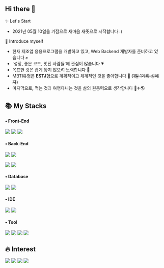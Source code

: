 ## Hi there 👋

✨ Let's Start
   - 2021년 05월 10일을 기점으로 새마음 새뜻으로 시작합니다 :)
       
👩 Introduce myself
   - 현재 제조업 응용프로그램을 개발하고 있고, Web Backend 개발자를 준비하고 있습니다 ✊
   - '성장, 좋은 코드, 멋진 사람들'에 관심이 많습니다 💗
   - 목표한 것은 쉽게 놓지 않으려 노력합니다 🤙
   - MBTI유형은 **ESTJ**형으로 계획적이고 체계적인 것을 좋아합니다 📆 (~~1일 1계획 성애자~~)
   - 마지막으로, 먹는 것과 여행다니는 것을 삶의 원동력으로 생각합니다 🍝✈🌎

## 📚 My Stacks
#### • Front-End
<img src="https://img.shields.io/badge/JavaScript-yellow?style=flat-square&logo=JavaScript&logoColor=222222"/></a>
<img src="https://img.shields.io/badge/HTML5-E34F26?style=flat-square&logo=HTML5&logoColor=white"/></a>
<img src="https://img.shields.io/badge/CSS3-1572B6?style=flat-square&logo=CSS3&logoColor=white"/></a>

#### • Back-End
<img src="https://img.shields.io/badge/NodeJS-339933?style=flat-squar&logo=node-dot-js&logoColor=222222"/></a>
<img src="https://img.shields.io/badge/Express-black?style=flat-squar&logo=Express&logoColor=white"/></a>

<img src="https://img.shields.io/badge/CSharp-239120?style=flat-square&logo=c-sharp&logoColor=white"/></a>
<img src="https://img.shields.io/badge/.NetFramework-512BD4?style=flat-square&logo=dot-net&logoColor=white"/></a>

#### • Database
<img src="https://img.shields.io/badge/MongoDB-47A248?style=flat-square&logo=MongoDB&logoColor=white"/></a>
<img src="https://img.shields.io/badge/MS--SQL-CC2927?style=flat-square&logo=microsoft-sql-server&logoColor=white"/></a>

#### • IDE
<img src="https://img.shields.io/badge/VSCode-007ACC?style=flat-square&logo=visual-studio-code&logoColor=white"/></a>
<img src="https://img.shields.io/badge/Visual Studio-5C2D91?style=flat-square&logo=visual-studio&logoColor=white"/></a>

#### • Tool
<img src="https://img.shields.io/badge/Github-181717?style=flat-square&logo=Github&logoColor=white"/></a>
<img src="https://img.shields.io/badge/Team Foundation Server-5C2D91"/></a>
<img src="https://img.shields.io/badge/Slack-4A154B?style=flat-square&logo=Slack&logoColor=white"/></a>
<img src="https://img.shields.io/badge/Notion-black?style=flat-square&logo=Notion&logoColor=white"/></a>


## 🔥 Interest
<img src="https://img.shields.io/badge/NodeJS-339933?style=flat-squar&logo=node-dot-js&logoColor=222222"/></a>
<img src="https://img.shields.io/badge/Express-black?style=flat-square&logo=Express&logoColor=white"/></a>
<img src="https://img.shields.io/badge/GraphQL-E434AA?style=flat-square&logo=GraphQL&logoColor=white"/></a>
<img src="https://img.shields.io/badge/TypeScript-3178C6?style=flat-square&logo=TypeScript&logoColor=white"/></a>

